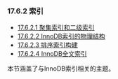 ### 17.6.2 索引

- [17.6.2.1 聚集索引和二级索引](./17.06.02.01.聚集索引和二级索引.md)
- [17.6.2.2 InnoDB索引的物理结构](./17.06.02.02.InnoDB索引的物理结构.md)
- [17.6.2.3 排序索引构建](./17.06.02.03.排序索引构建.md)
- [17.6.2.4 InnoDB全文索引](./17.06.02.04.InnoDB全文索引.md)

本节涵盖了与InnoDB索引相关的主题。